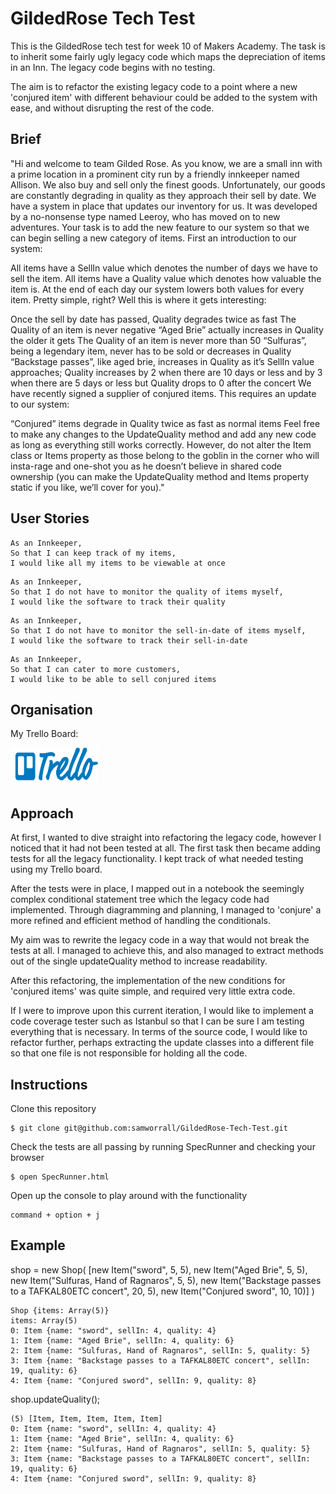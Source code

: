 # GildedRose Tech Test

This is the GildedRose tech test for week 10 of Makers Academy. The task is to inherit some fairly ugly legacy code which maps the depreciation of items in an Inn. The legacy code begins with no testing.

The aim is to refactor the existing legacy code to a point where a new 'conjured item' with different behaviour could be added to the system with ease, and without disrupting the rest of the code.


## Brief

"Hi and welcome to team Gilded Rose. As you know, we are a small inn with a prime location in a prominent city run by a friendly innkeeper named Allison. We also buy and sell only the finest goods. Unfortunately, our goods are constantly degrading in quality as they approach their sell by date. We have a system in place that updates our inventory for us. It was developed by a no-nonsense type named Leeroy, who has moved on to new adventures. Your task is to add the new feature to our system so that we can begin selling a new category of items. First an introduction to our system:

All items have a SellIn value which denotes the number of days we have to sell the item. All items have a Quality value which denotes how valuable the item is. At the end of each day our system lowers both values for every item. Pretty simple, right? Well this is where it gets interesting:

Once the sell by date has passed, Quality degrades twice as fast
The Quality of an item is never negative
“Aged Brie” actually increases in Quality the older it gets
The Quality of an item is never more than 50
“Sulfuras”, being a legendary item, never has to be sold or decreases in Quality
“Backstage passes”, like aged brie, increases in Quality as it’s SellIn value approaches; Quality increases by 2 when there are 10 days or less and by 3 when there are 5 days or less but Quality drops to 0 after the concert
We have recently signed a supplier of conjured items. This requires an update to our system:

“Conjured” items degrade in Quality twice as fast as normal items
Feel free to make any changes to the UpdateQuality method and add any new code as long as everything still works correctly. However, do not alter the Item class or Items property as those belong to the goblin in the corner who will insta-rage and one-shot you as he doesn’t believe in shared code ownership (you can make the UpdateQuality method and Items property static if you like, we’ll cover for you)."


## User Stories

```
As an Innkeeper,
So that I can keep track of my items,
I would like all my items to be viewable at once
```

```
As an Innkeeper,
So that I do not have to monitor the quality of items myself,
I would like the software to track their quality
```

```
As an Innkeeper,
So that I do not have to monitor the sell-in-date of items myself,
I would like the software to track their sell-in-date
```

```
As an Innkeeper,
So that I can cater to more customers,
I would like to be able to sell conjured items
```


## Organisation

My Trello Board:

<a href="https://trello.com/b/SnZPi9C5/gildedrose"><img src="logos/Trello.png" height="60" width="140"></a>


## Approach

At first, I wanted to dive straight into refactoring the legacy code, however I noticed that it had not been tested at all. The first task then became adding tests for all the legacy functionality. I kept track of what needed testing using my Trello board.

After the tests were in place, I mapped out in a notebook the seemingly complex conditional statement tree which the legacy code had implemented. Through diagramming and planning, I managed to 'conjure' a more refined and efficient method of handling the conditionals.

My aim was to rewrite the legacy code in a way that would not break the tests at all. I managed to achieve this, and also managed to extract methods out of the single updateQuality method to increase readability.

After this refactoring, the implementation of the new conditions for 'conjured items' was quite simple, and required very little extra code.

If I were to improve upon this current iteration, I would like to implement a code coverage tester such as Istanbul so that I can be sure I am testing everything that is necessary. In terms of the source code, I would like to refactor further, perhaps extracting the update classes into a different file so that one file is not responsible for holding all the code.



## Instructions

Clone this repository
```
$ git clone git@github.com:samworrall/GildedRose-Tech-Test.git
```

Check the tests are all passing by running SpecRunner and checking your browser
```
$ open SpecRunner.html
```

Open up the console to play around with the functionality
```
command + option + j
```

## Example


shop = new Shop(
  [new Item("sword", 5, 5),
   new Item("Aged Brie", 5, 5),
   new Item("Sulfuras, Hand of Ragnaros", 5, 5),
   new Item("Backstage passes to a TAFKAL80ETC concert", 20, 5), new Item("Conjured sword", 10, 10)]
   )
```
Shop {items: Array(5)}
items: Array(5)
0: Item {name: "sword", sellIn: 4, quality: 4}
1: Item {name: "Aged Brie", sellIn: 4, quality: 6}
2: Item {name: "Sulfuras, Hand of Ragnaros", sellIn: 5, quality: 5}
3: Item {name: "Backstage passes to a TAFKAL80ETC concert", sellIn: 19, quality: 6}
4: Item {name: "Conjured sword", sellIn: 9, quality: 8}
```

shop.updateQuality();
```
(5) [Item, Item, Item, Item, Item]
0: Item {name: "sword", sellIn: 4, quality: 4}
1: Item {name: "Aged Brie", sellIn: 4, quality: 6}
2: Item {name: "Sulfuras, Hand of Ragnaros", sellIn: 5, quality: 5}
3: Item {name: "Backstage passes to a TAFKAL80ETC concert", sellIn: 19, quality: 6}
4: Item {name: "Conjured sword", sellIn: 9, quality: 8}
```
